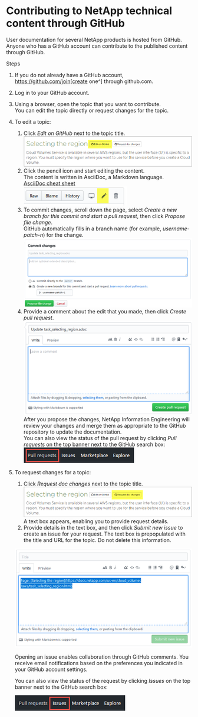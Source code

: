 # Contributing to NetApp technical content through GitHub
User documentation for several NetApp products is hosted from GitHub.  Anyone who has a GitHub account can contribute to the published content through GitHub.

Steps
1. If you do not already have a GitHub account, https://github.com/join[create one^] through github.com.
2. Log in to your GitHub account.
3. Using a browser, open the topic that you want to contribute.  
    You can edit the topic directly or request changes for the topic.
4. To edit a topic:
    1. Click *Edit on GitHub* next to the topic title.  
      ![Edit on GitHub](media/diagram_edit_on_github.png)
    2. Click the pencil icon and start editing the content.  
      The content is written in AsciiDoc, a Markdown language.  
      [AsciiDoc cheat sheet](http://web.netapp.com/%7Ebcammett/AsciiDoc/cheat_sheet.html)  
      ![Pencil icon](media/diagram_pencil_icon.png)
    3. To commit changes, scroll down the page, select *Create a new branch for this commit and start a pull request*, then click *Propose file change*.  
      GitHub automatically fills in a branch name (for example, _username-patch-n_) for the change.  
      ![Propose file change](media/diagram_propose_file_change.png)
    4. Provide a comment about the edit that you made, then click *Create pull request*.
      ![Create pull request](media/diagram_create_pull_requst.png)  
      After you propose the changes, NetApp Information Engineering will review your changes and merge them as appropriate to the GitHub repository to update the documentation.  
      You can also view the status of the pull request by clicking *Pull requests* on the top banner next to the GitHub search box:
      ![Pull request tab](media/diagram_pull_request_tab.png)  
5. To request changes for a topic:
    1. Click *Request doc changes* next to the topic title.
      ![Request doc changes](media/diagram_request_doc_changes.png)
      A text box appears, enabling you to provide request details.
    2. Provide details in the text box, and then click *Submit new issue* to create an issue for your request.
      The text box is prepopulated with the title and URL for the topic.  Do not delete this information.

      ![Submit new issue](media/diagram_submit_new_issue.png)

      Opening an issue enables collaboration through GitHub comments. You receive email notifications based on the preferences you indicated in your GitHub account settings.

      You can also view the status of the request by clicking *Issues* on the top banner next to the GitHub search box:

      ![Issues tab](media/diagram_issues_tab.png)
